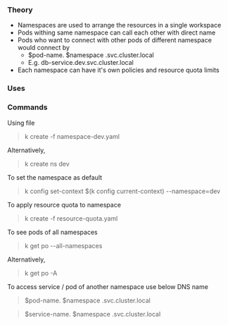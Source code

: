 ### Theory

* Namespaces are used to arrange the resources in a single workspace
* Pods withing same namespace can call each other with direct name
* Pods who want to connect with other pods of different namespace would connect by
  * $pod-name. $namespace  .svc.cluster.local
  * E.g. db-service.dev.svc.cluster.local
* Each namespace can have it's own policies and resource quota limits


### Uses


### Commands

Using file

> k create -f namespace-dev.yaml

Alternatively,
> k create ns dev


To set the namespace as default

> k config set-context $(k config current-context) --namespace=dev


To apply resource quota to namespace

> k create -f resource-quota.yaml


To see pods of all namespaces

> k get po --all-namespaces

Alternatively,
> k get po -A


To access service / pod of another namespace use below DNS name

> $pod-name. $namespace  .svc.cluster.local

> $service-name. $namespace  .svc.cluster.local